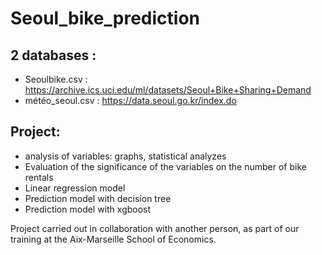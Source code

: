 # Seoul_bike_prediction

## 2 databases :
- Seoulbike.csv : https://archive.ics.uci.edu/ml/datasets/Seoul+Bike+Sharing+Demand
- météo_seoul.csv : https://data.seoul.go.kr/index.do

## Project:
- analysis of variables: graphs, statistical analyzes
- Evaluation of the significance of the variables on the number of bike rentals
- Linear regression model
- Prediction model with decision tree
- Prediction model with xgboost

Project carried out in collaboration with another person, as part of our training at the Aix-Marseille School of Economics.
